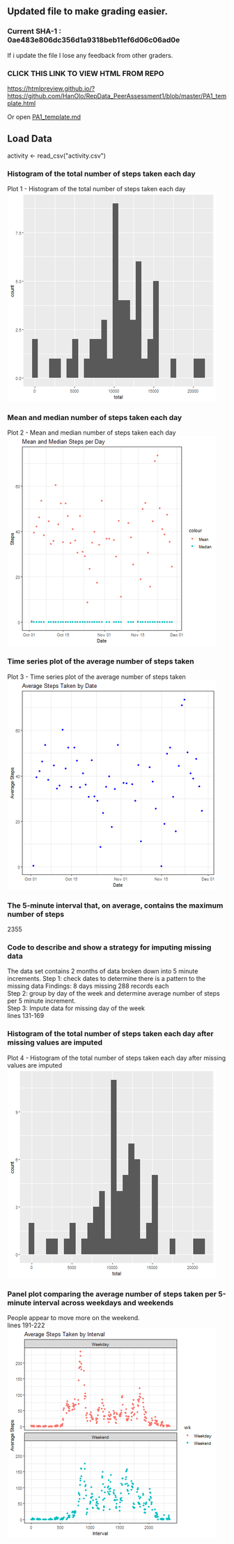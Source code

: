 ## Updated file to make grading easier.

### Current SHA-1 : 0ae483e806dc356d1a9318beb11ef6d06c06ad0e
If i update the file I lose any feedback from other graders.  

### CLICK THIS LINK TO VIEW HTML FROM REPO  ######
https://htmlpreview.github.io/?https://github.com/HanOlo/RepData_PeerAssessment1/blob/master/PA1_template.html

Or open [PA1_template.md](./PA1_template.md)

## Load Data
activity <- read_csv("activity.csv")


### Histogram of the total number of steps taken each day

Plot 1 -  Histogram of the total number of steps taken each day   
![Image1](plot1.png)  
  

### Mean and median number of steps taken each day
  
Plot 2 - Mean and median number of steps taken each day  
![Image2](plot2.png)   



###  Time series plot of the average number of steps taken

Plot 3 - Time series plot of the average number of steps taken  
![Image3](plot3.png)



### The 5-minute interval that, on average, contains the maximum number of steps

2355


### Code to describe and show a strategy for imputing missing data

The data set contains 2 months of data broken down into 5 minute increments. 
Step 1: check dates to determine there is a pattern to the missing data
Findings: 8 days missing 288 records each  
Step 2: group by day of the week and determine average number of steps per 5 minute increment.  
Step 3: Impute data for missing day of the week  
lines 131-169


### Histogram of the total number of steps taken each day after missing values are imputed

Plot 4 - Histogram of the total number of steps taken each day after missing values are imputed  
![Image4](plot4.png)  


### Panel plot comparing the average number of steps taken per 5-minute interval across weekdays and weekends

People appear to move more on the weekend.    
lines 191-222  
![Image5](plot5.png)
